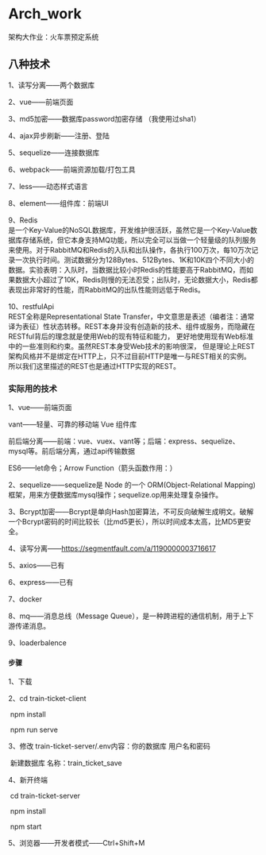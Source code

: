 # Arch_work
架构大作业：火车票预定系统


## 八种技术
1、读写分离——两个数据库</br>

2、vue——前端页面</br>

3、md5加密——数据库password加密存储 （我使用过sha1）</br>

4、ajax异步刷新——注册、登陆</br>

5、sequelize——连接数据库</br>

6、webpack——前端资源加载/打包工具</br>

7、less——动态样式语言</br>

8、element——组件库：前端UI</br>

9、Redis	</br>
是一个Key-Value的NoSQL数据库，开发维护很活跃，虽然它是一个Key-Value数据库存储系统，但它本身支持MQ功能，所以完全可以当做一个轻量级的队列服务来使用。对于RabbitMQ和Redis的入队和出队操作，各执行100万次，每10万次记录一次执行时间。测试数据分为128Bytes、512Bytes、1K和10K四个不同大小的数据。实验表明：入队时，当数据比较小时Redis的性能要高于RabbitMQ，而如果数据大小超过了10K，Redis则慢的无法忍受；出队时，无论数据大小，Redis都表现出非常好的性能，而RabbitMQ的出队性能则远低于Redis。</br>

10、restfulApi</br>
REST全称是Representational State Transfer，中文意思是表述（编者注：通常译为表征）性状态转移。REST本身并没有创造新的技术、组件或服务，而隐藏在RESTful背后的理念就是使用Web的现有特征和能力， 更好地使用现有Web标准中的一些准则和约束。虽然REST本身受Web技术的影响很深， 但是理论上REST架构风格并不是绑定在HTTP上，只不过目前HTTP是唯一与REST相关的实例。 所以我们这里描述的REST也是通过HTTP实现的REST。</br>



### 实际用的技术

1、vue——前端页面

vant——轻量、可靠的移动端 Vue 组件库

前后端分离——前端：vue、vuex、vant等；后端：express、sequelize、mysql等。前后端分离，通过api传输数据

ES6——let命令；Arrow Function（箭头函数作用：）

2、sequelize——sequelize是 Node 的一个 ORM(Object-Relational Mapping) 框架，用来方便数据库mysql操作；sequelize.op用来处理复杂操作。

3、Bcrypt加密——Bcrypt是单向Hash加密算法，不可反向破解生成明文。破解一个Bcrypt密码的时间比较长（比md5更长），所以时间成本太高，比MD5更安全。

4、读写分离——https://segmentfault.com/a/1190000003716617

5、axios——已有

6、express——已有

7、docker

8、mq——消息总线（Message Queue），是一种跨进程的通信机制，用于上下游传递消息。

9、loaderbalence



#### 步骤

1、下载

2、cd train-ticket-client 

​	npm install

​	npm run serve 

3、修改 train-ticket-server/.env内容：你的数据库 用户名和密码

​	新建数据库  名称：train_ticket_save

4、新开终端

​	cd train-ticket-server

​	npm install

​	npm start

5、浏览器——开发者模式——Ctrl+Shift+M

#### 